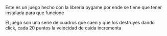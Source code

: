 Este es un juego hecho con la libreria pygame por ende se tiene que tener instalada para que funcione

El juego son una serie de cuadros que caen y que los destruyes dando click, cada 20 puntos la velocidad de caida incrementa 
